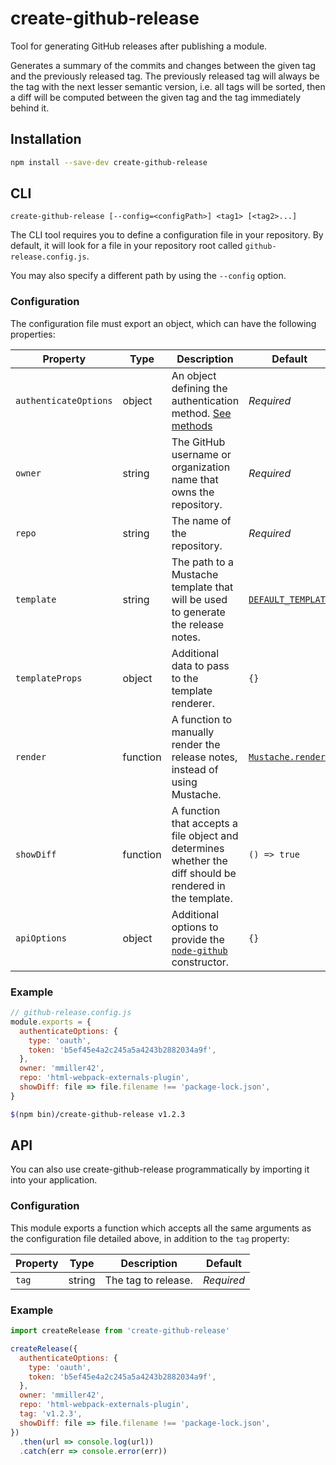 # create-github-release

Tool for generating GitHub releases after publishing a module.

Generates a summary of the commits and changes between the given tag and the previously released tag. The previously released tag will always be the tag with the next lesser semantic version, i.e. all tags will be sorted, then a diff will be computed between the given tag and the tag immediately behind it.

## Installation

```bash
npm install --save-dev create-github-release
```

## CLI

```
create-github-release [--config=<configPath>] <tag1> [<tag2>...]
```

The CLI tool requires you to define a configuration file in your repository. By default, it will look for a file in your repository root called `github-release.config.js`.

You may also specify a different path by using the `--config` option.

### Configuration

The configuration file must export an object, which can have the following properties:

| Property              | Type     | Description                                                                                                           | Default                                                  |
| --------------------- | -------- | --------------------------------------------------------------------------------------------------------------------- | -------------------------------------------------------- |
| `authenticateOptions` | object   | An object defining the authentication method. [See methods](https://github.com/mikedeboer/node-github#authentication) | *Required*                                               |
| `owner`               | string   | The GitHub username or organization name that owns the repository.                                                    | *Required*                                               |
| `repo`                | string   | The name of the repository.                                                                                           | *Required*                                               |
| `template`            | string   | The path to a Mustache template that will be used to generate the release notes.                                      | [`DEFAULT_TEMPLATE`](src/defaultTemplate.md.hbs)         |
| `templateProps`       | object   | Additional data to pass to the template renderer.                                                                     | `{}`                                                     |
| `render`              | function | A function to manually render the release notes, instead of using Mustache.                                           | [`Mustache.render`](https://github.com/janl/mustache.js) |
| `showDiff`            | function | A function that accepts a file object and determines whether the diff should be rendered in the template.             | `() => true`                                             |
| `apiOptions`          | object   | Additional options to provide the [`node-github`](https://github.com/mikedeboer/node-github) constructor.             | `{}`                                                     |

### Example

```js
// github-release.config.js
module.exports = {
  authenticateOptions: {
    type: 'oauth',
    token: 'b5ef45e4a2c245a5a4243b2882034a9f',
  },
  owner: 'mmiller42',
  repo: 'html-webpack-externals-plugin',
  showDiff: file => file.filename !== 'package-lock.json',
}
```

```bash
$(npm bin)/create-github-release v1.2.3
```

## API

You can also use create-github-release programmatically by importing it into your application.

### Configuration

This module exports a function which accepts all the same arguments as the configuration file detailed above, in addition to the `tag` property:

| Property | Type   | Description         | Default    |
| -------- | ------ | ------------------- | ---------- |
| `tag`    | string | The tag to release. | *Required* |

### Example

```js
import createRelease from 'create-github-release'

createRelease({
  authenticateOptions: {
    type: 'oauth',
    token: 'b5ef45e4a2c245a5a4243b2882034a9f',
  },
  owner: 'mmiller42',
  repo: 'html-webpack-externals-plugin',
  tag: 'v1.2.3',
  showDiff: file => file.filename !== 'package-lock.json',
})
  .then(url => console.log(url))
  .catch(err => console.error(err))
```
